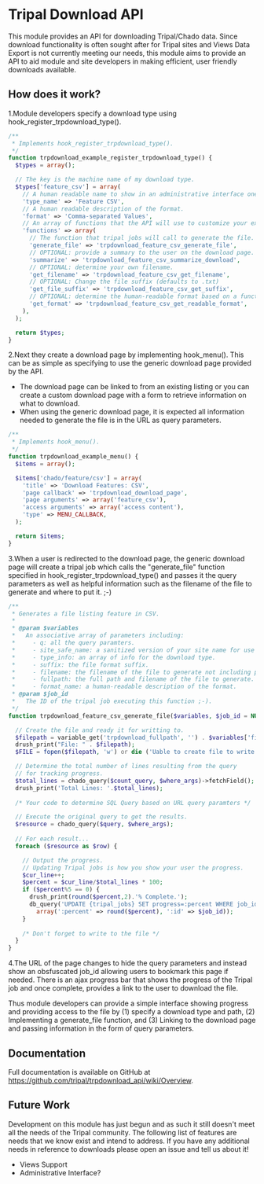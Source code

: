 # Tripal Download API
This module provides an API for downloading Tripal/Chado data. Since download functionality is often sought after for Tripal sites and Views Data Export is not currently meeting our needs, this module aims to provide an API to aid module and site developers in making efficient, user friendly downloads available.

## How does it work?
1.Module developers specify a download type using hook_register_trpdownload_type().
````php
/**
 * Implements hook_register_trpdownload_type().
 */
function trpdownload_example_register_trpdownload_type() {
  $types = array();

  // The key is the machine name of my download type.
  $types['feature_csv'] = array(
    // A human readable name to show in an administrative interface one day.
    'type_name' => 'Feature CSV',
    // A human readable description of the format.
    'format' => 'Comma-separated Values',
    // An array of functions that the API will use to customize your experience.
    'functions' => array(
      // The function that tripal jobs will call to generate the file.
      'generate_file' => 'trpdownload_feature_csv_generate_file',
      // OPTIONAL: provide a summary to the user on the download page.
      'summarize' => 'trpdownload_feature_csv_summarize_download',
      // OPTIONAL: determine your own filename.
      'get_filename' => 'trpdownload_feature_csv_get_filename',
      // OPTIONAL: Change the file suffix (defaults to .txt)
      'get_file_suffix' => 'trpdownload_feature_csv_get_suffix',
      // OPTIONAL: determine the human-readable format based on a function.
      'get_format' => 'trpdownload_feature_csv_get_readable_format',
    ),
  );

  return $types;
}
````
2.Next they create a download page by implementing hook_menu(). This can be as simple as specifying to use the generic download page provided by the API.
  * The download page can be linked to from an existing listing or you can create a custom download page with a form to retrieve information on what to download.
  * When using the generic download page, it is expected all information needed to generate the file is in the URL as query parameters.
````php
/**
 * Implements hook_menu().
 */
function trpdownload_example_menu() {
  $items = array();

  $items['chado/feature/csv'] = array(
    'title' => 'Download Features: CSV',
    'page callback' => 'trpdownload_download_page',
    'page arguments' => array('feature_csv'),
    'access arguments' => array('access content'),
    'type' => MENU_CALLBACK,
  );

  return $items;
}
````
3.When a user is redirected to the download page, the generic download page will create a tripal job which calls the "generate_file" function specified in hook_register_trpdownload_type() and passes it the query parameters as well as helpful information such as the filename of the file to generate and where to put it. ;-)
````php
/**
 * Generates a file listing feature in CSV.
 *
 * @param $variables
 *   An associative array of parameters including:
 *     - q: all the query paramters.
 *     - site_safe_name: a sanitized version of your site name for use in variables & filenames.
 *     - type_info: an array of info for the download type.
 *     - suffix: the file format suffix.
 *     - filename: the filename of the file to generate not including path.
 *     - fullpath: the full path and filename of the file to generate.
 *     - format_name: a human-readable description of the format.
 * @param $job_id
 *   The ID of the tripal job executing this function ;-).
 */
function trpdownload_feature_csv_generate_file($variables, $job_id = NULL) {

  // Create the file and ready it for writting to.
  $filepath = variable_get('trpdownload_fullpath', '') . $variables['filename'];
  drush_print("File: " . $filepath);
  $FILE = fopen($filepath, 'w') or die ('Uable to create file to write to');

  // Determine the total number of lines resulting from the query
  // for tracking progress.
  $total_lines = chado_query($count_query, $where_args)->fetchField();
  drush_print('Total Lines: '.$total_lines);
  
  /* Your code to determine SQL Query based on URL query paramters */

  // Execute the original query to get the results.
  $resource = chado_query($query, $where_args);
  
  // For each result...
  foreach ($resource as $row) {

    // Output the progress.
    // Updating Tripal jobs is how you show your user the progress.
    $cur_line++;
    $percent = $cur_line/$total_lines * 100;
    if ($percent%5 == 0) {
      drush_print(round($percent,2).'% Complete.');
      db_query('UPDATE {tripal_jobs} SET progress=:percent WHERE job_id=:id',
        array(':percent' => round($percent), ':id' => $job_id));
    }
    
    /* Don't forget to write to the file */
  }
}
````
4.The URL of the page changes to hide the query parameters and instead show an obsfuscated job_id allowing users to bookmark this page if needed. There is an ajax progress bar that shows the progress of the Tripal job and once complete, provides a link to the user to download the file.

Thus module developers can provide a simple interface showing progress and providing access to the file by (1) specify a download type and path, (2) Implementing a generate_file function, and (3) Linking to the download page and passing information in the form of query parameters.

## Documentation
Full documentation is available on GitHub at https://github.com/tripal/trpdownload_api/wiki/Overview.

## Future Work
Development on this module has just begun and as such it still doesn't meet all the needs of the Tripal community. The following list of features are needs that we know exist and intend to address. If you have any additional needs in reference to downloads please open an issue and tell us about it!
* Views Support
* Administrative Interface?
